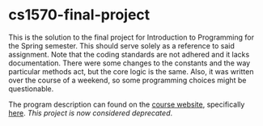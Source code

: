 # cs1570-final-project
This is the solution to the final project for Introduction to Programming for the Spring semester. This should serve solely as a reference to said assignment. Note that the coding standards are not adhered and it lacks documentation. There were some changes to the constants and the way particular methods act, but the core logic is the same. Also, it was written over the course of a weekend, so some programming choices might be questionable.

The program description can found on the [course website](https://sites.google.com/a/mst.edu/price/courses/cs-1570/), specifically [here](https://sites.google.com/a/mst.edu/price/courses/cs-1570/hw/2017/spring/assignment-10---final-project). *This project is now considered deprecated*.
